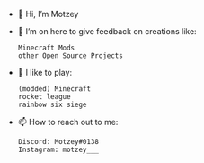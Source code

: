 - 👋 Hi, I’m Motzey
- 👀 I’m on here to give feedback on creations like:

      Minecraft Mods
      other Open Source Projects 


- 🌱 I like to play:

      (modded) Minecraft
      rocket league
      rainbow six siege

- 📫 How to reach out to me: 
     
      Discord: Motzey#0138
      Instagram: motzey___

